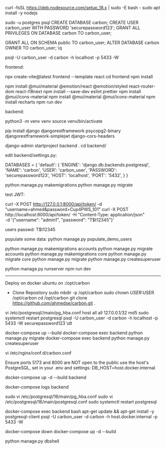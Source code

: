 
curl -fsSL https://deb.nodesource.com/setup_18.x | sudo -E bash -
sudo apt install -y nodejs


sudo -u postgres psql
CREATE DATABASE carbon;
CREATE USER carbon_user WITH PASSWORD 'securepassword123';
GRANT ALL PRIVILEGES ON DATABASE carbon TO carbon_user;

GRANT ALL ON SCHEMA public TO carbon_user;
ALTER DATABASE carbon OWNER TO carbon_user;
\q

psql -U carbon_user -d carbon -h localhost -p 5433 -W

frontend:

npx create-vite@latest frontend --template react
cd frontend
npm install

npm install @mui/material @emotion/react @emotion/styled react-router-dom react-i18next
npm install --save-dev eslint prettier
npm install @mui/icons-material
npm install @mui/material @mui/icons-material
npm install recharts
npm run dev

backend:

python3 -m venv venv
source venv/bin/activate

pip install django djangorestframework psycopg2-binary djangorestframework-simplejwt django-cors-headers

django-admin startproject backend .
cd backend/

edit backend/settings.py: 

DATABASES = {
    'default': {
        'ENGINE': 'django.db.backends.postgresql',
        'NAME': 'carbon',
        'USER': 'carbon_user',
        'PASSWORD': 'securepassword123',
        'HOST': 'localhost',
        'PORT': '5432',
    }
}

python manage.py makemigrations
python manage.py migrate

test JWT:

curl -X POST http://127.0.0.1:8000/api/token/ -d "username=ahmed&password=Cup4PWS_101"
curl -X POST http://localhost:8000/api/token/ -H "Content-Type: application/json" \
  -d '{"username": "admin1", "password": "T$t12345"}'

users passwd: T$t12345

populate some data:
python manage.py populate_demo_users

python manage.py makemigrations accounts
python manage.py migrate accounts
python manage.py makemigrations core
python manage.py migrate core
python manage.py migrate
python manage.py createsuperuser

python manage.py runserver
npm run dev

----

Deploy on docker ubuntu on :/opt/carbon

- Clone Repository
sudo mkdir -p /opt/carbon
sudo chown $USER:$USER /opt/carbon
cd /opt/carbon
git clone https://github.com/ahmedse/carbon.git .

vi /etc/postgresql/<version>/main/pg_hba.conf
host    all             all             127.0.0.1/32            md5
sudo systemctl restart postgresql
psql -U carbon_user -d carbon -h localhost -p 5433 -W
securepassword123
\dt

docker-compose up --build
docker-compose exec backend python manage.py migrate
docker-compose exec backend python manage.py createsuperuser

vi /etc/nginx/conf.d/carbon.conf

Ensure ports 5173 and 8000 are NOT open to the public
use the host's PostgreSQL, set in your .env and settings:
DB_HOST=host.docker.internal

docker-compose up -d --build backend

docker-compose logs backend

sudo vi /etc/postgresql/16/main/pg_hba.conf
sudo vi /etc/postgresql/16/main/postgresql.conf
sudo systemctl restart postgresql


docker-compose exec backend bash
apt-get update && apt-get install -y postgresql-client
psql -U carbon_user -d carbon -h host.docker.internal -p 5433 -W

docker-compose down
docker-compose up -d --build

python manage.py dbshell